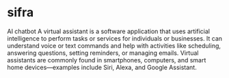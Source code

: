 # sifra
AI chatbot
A virtual assistant is a software application that uses artificial intelligence to perform tasks or services for individuals or businesses. It can understand voice or text commands and help with activities like scheduling, answering questions, setting reminders, or managing emails. Virtual assistants are commonly found in smartphones, computers, and smart home devices—examples include Siri, Alexa, and Google Assistant.

